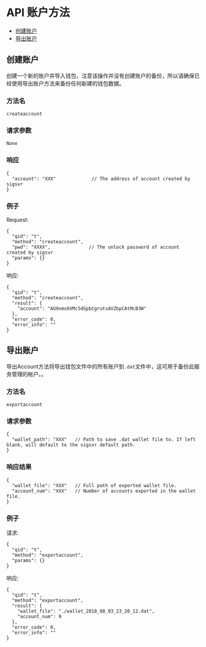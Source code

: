 
# API 账户方法

- [创建账户](#创建账户)
- [导出账户](#导出账户)


## 创建账户

创建一个新的账户并导入钱包，注意该操作并没有创建账户的备份，所以请确保已经使用导出账户方法来备份任何新建的钱包数据。

### 方法名
```
createaccount
```

### 请求参数
```
None
```

### 响应
```
{
  "account": "XXX"             // The address of account created by sigsvr
}
```

### 例子

Request:
```
{
  "qid": "t",
  "method": "createaccount",
  "pwd": "XXXX",              // The unlock password of account created by sigsvr
  "params": {}
}
```

响应:
```
{
  "qid": "t",
  "method": "createaccount",
  "result": {
    "account": "AG9nms6VMc5dGpbCgrutsAVZbpCAtMcB3W"
  },
  "error_code": 0,
  "error_info": ""
}
```

## 导出账户

导出Account方法将导出钱包文件中的所有账户到`.dat`文件中，这可用于备份此服务管理的帐户。。

### 方法名
```
exportaccount
```


### 请求参数

```
{
  "wallet_path": "XXX"   // Path to save .dat wallet file to. If left blank, will default to the sigsvr default path.
}
```


### 响应结果

```
{
  "wallet_file": "XXX"   // Full path of exported wallet file.
  "account_num": "XXX"   // Number of accounts exported in the wallet file.
}
```


### 例子

请求:
```
{
  "qid": "t",
  "method": "exportaccount",
  "params": {}
}
```

响应:
```
{
  "qid": "t",
  "method": "exportaccount",
  "result": {
    "wallet_file": "./wallet_2018_08_03_23_20_12.dat",
    "account_num": 9
  },
  "error_code": 0,
  "error_info": ""
}
```
